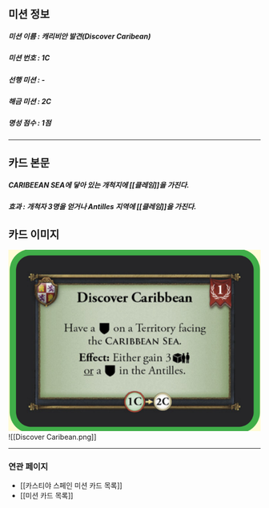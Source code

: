 ## 미션 정보
##### 미션 이름 : 캐리비안 발견(Discover Caribean)
##### 미션 번호 : 1C
##### 선행 미션 : -
##### 해금 미션 : 2C
##### 명성 점수 : 1점
---
## 카드 본문
##### CARIBEEAN SEA에 닿아 있는 개척지에 [[클레임]]을 가진다.
##### *효과*  : 개척자 3명을 얻거나 Antilles 지역에 [[클레임]]을 가진다.

## 카드 이미지
<img src="\Assets\Discover Caribean.png"/>
![[Discover Caribean.png]]

--- 

### 연관 페이지
- [[카스티야 스페인 미션 카드 목록]]
- [[미션 카드 목록]]

